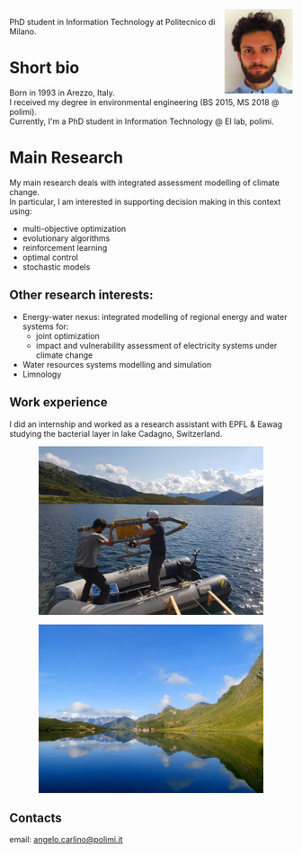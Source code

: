 <img src="fototessera.JPG" height="150" style="float:right" alt="photo"/>

PhD student in Information Technology at Politecnico di Milano.

# Short bio
Born in 1993 in Arezzo, Italy.  
I received my degree in environmental engineering (BS 2015, MS 2018 @ polimi).  
Currently, I'm a PhD student in Information Technology @ EI lab, polimi.

# Main Research
My main research deals with integrated assessment modelling of climate change.  
In particular, I am interested in supporting decision making in this context using:
- multi-objective optimization
- evolutionary algorithms
- reinforcement learning
- optimal control
- stochastic models

## Other research interests:
- Energy-water nexus: integrated modelling of regional energy and water systems for:
  + joint optimization
  + impact and vulnerability assessment of electricity systems under climate change
- Water resources systems modelling and simulation
- Limnology

## Work experience
I did an internship and worked as a research assistant with EPFL & Eawag studying the bacterial layer in lake Cadagno, Switzerland.  
<p style="text-align:center">
<img src="IMG_20181226_132153.jpg" height="300" alt="Cadagno-work"/>  
</p>
  
<p style="text-align:center">
<img src="DSC_0152_.jpg" height="300" alt="Cadagno"/>
</p>

## Contacts

email: [angelo.carlino@polimi.it](mailto:angelo.carlino@polimi.it)
